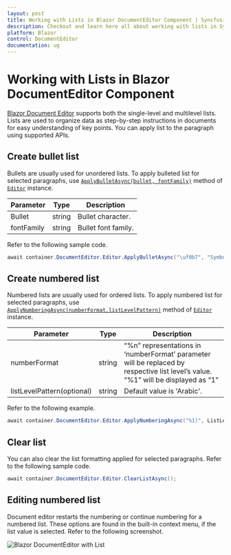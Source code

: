 ```yaml
---
layout: post
title: Working with Lists in Blazor DocumentEditor Component | Syncfusion
description: Checkout and learn here all about working with lists in Syncfusion Blazor DocumentEditor component and more.
platform: Blazor
control: DocumentEditor
documentation: ug
---
```


# Working with Lists in Blazor DocumentEditor Component

[Blazor Document Editor](https://www.syncfusion.com/blazor-components/blazor-word-processor) supports both the single-level and multilevel lists. Lists are used to organize data as step-by-step instructions in documents for easy understanding of key points. You can apply list to the paragraph using supported APIs.

## Create bullet list

Bullets are usually used for unordered lists. To apply bulleted list for selected paragraphs, use [`ApplyBulletAsync(bullet, fontFamily)`](https://help.syncfusion.com/cr/blazor/Syncfusion.Blazor.DocumentEditor.EditorModule.html#Syncfusion_Blazor_DocumentEditor_EditorModule_ApplyBulletAsync_System_String_System_String_) method of [`Editor`](https://help.syncfusion.com/cr/blazor/Syncfusion.Blazor.DocumentEditor.EditorModule.html) instance.

|Parameter|Type|Description|
|---------|----|-----------|
|Bullet|string|Bullet character.|
|fontFamily|string|Bullet font family.|

Refer to the following sample code.

```csharp
await container.DocumentEditor.Editor.ApplyBulletAsync("\uf0b7", "Symbol");
```

## Create numbered list

Numbered lists are usually used for ordered lists. To apply numbered list for selected paragraphs, use [`ApplyNumberingAsync(numberFormat,listLevelPattern)`](https://help.syncfusion.com/cr/blazor/Syncfusion.Blazor.DocumentEditor.EditorModule.html#Syncfusion_Blazor_DocumentEditor_EditorModule_ApplyNumberingAsync_System_String_System_Nullable_Syncfusion_Blazor_DocumentEditor_ListLevelPattern__) method of [`Editor`](https://help.syncfusion.com/cr/blazor/Syncfusion.Blazor.DocumentEditor.EditorModule.html) instance.

|Parameter|Type|Description|
|---------|----|-----------|
|numberFormat|string|“%n” representations in ‘numberFormat’ parameter will be replaced by respective list level’s value. “%1” will be displayed as “1”|
|listLevelPattern(optional)|string|Default value is 'Arabic'.|

Refer to the following example.

```csharp
await container.DocumentEditor.Editor.ApplyNumberingAsync("%1)", ListLevelPattern.UpRoman);
```

## Clear list

You can also clear the list formatting applied for selected paragraphs. Refer to the following sample code.

```csharp
await container.DocumentEditor.Editor.ClearListAsync();
```

## Editing numbered list

Document editor restarts the numbering or continue numbering for a numbered list. These options are found in the built-in context menu, if the list value is selected. Refer to the following screenshot.

![Blazor DocumentEditor with List](images/blazor-document-editor-list.jpeg)